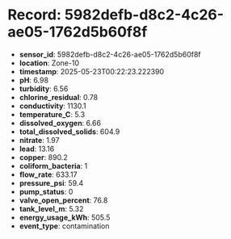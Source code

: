 # Record: 5982defb-d8c2-4c26-ae05-1762d5b60f8f

- **sensor_id**: 5982defb-d8c2-4c26-ae05-1762d5b60f8f
- **location**: Zone-10
- **timestamp**: 2025-05-23T00:22:23.222390
- **pH**: 6.98
- **turbidity**: 6.56
- **chlorine_residual**: 0.78
- **conductivity**: 1130.1
- **temperature_C**: 5.3
- **dissolved_oxygen**: 6.66
- **total_dissolved_solids**: 604.9
- **nitrate**: 1.97
- **lead**: 13.16
- **copper**: 890.2
- **coliform_bacteria**: 1
- **flow_rate**: 633.17
- **pressure_psi**: 59.4
- **pump_status**: 0
- **valve_open_percent**: 76.8
- **tank_level_m**: 5.32
- **energy_usage_kWh**: 505.5
- **event_type**: contamination